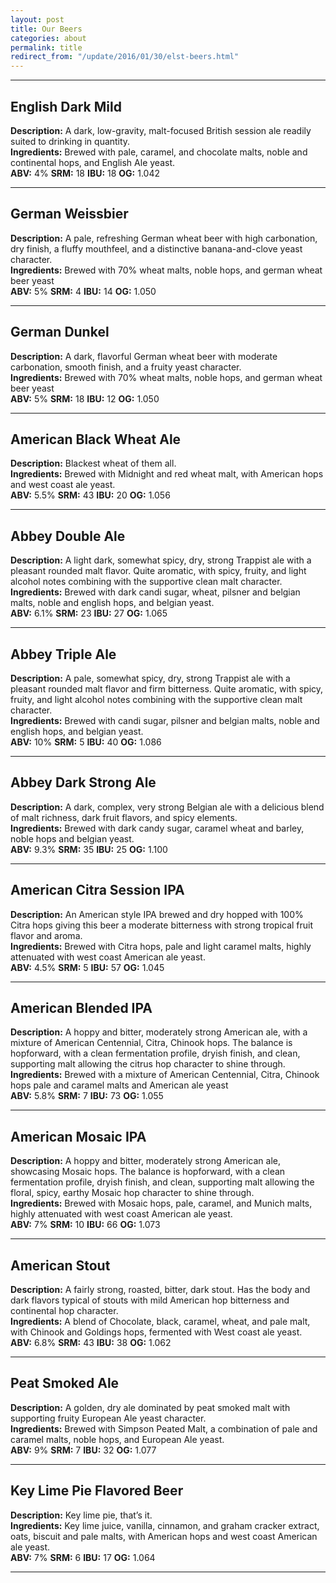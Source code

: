 ```yaml
---
layout: post
title: Our Beers
categories: about
permalink: title
redirect_from: "/update/2016/01/30/elst-beers.html"
---
```


___

## English Dark Mild
**Description:** A dark, low-gravity, malt-focused British session ale readily suited to drinking in quantity.  <br />
**Ingredients:**  Brewed with pale, caramel, and chocolate malts, noble and continental hops, and English Ale yeast. <br />
__ABV:__ 4%
__SRM:__ 18
__IBU:__ 18
__OG:__ 1.042

___

## German Weissbier
**Description:**  A pale, refreshing German wheat beer with high carbonation, dry finish, a fluffy mouthfeel, and a distinctive banana-and-clove yeast character. <br />
**Ingredients:**  Brewed with 70% wheat malts, noble hops, and german wheat beer yeast <br />
__ABV:__ 5%
__SRM:__ 4
__IBU:__ 14
__OG:__ 1.050

___

## German Dunkel 
**Description:**  A dark, flavorful German wheat beer with moderate carbonation, smooth finish, and a fruity yeast character. <br />
**Ingredients:**  Brewed with 70% wheat malts, noble hops, and german wheat beer yeast <br />
__ABV:__ 5%
__SRM:__ 18
__IBU:__ 12
__OG:__ 1.050

___

## American Black Wheat Ale
**Description:**  Blackest wheat of them all. <br />
**Ingredients:** Brewed with Midnight and red wheat malt, with American hops and west coast ale yeast. <br />
__ABV:__ 5.5%
__SRM:__ 43
__IBU:__ 20
__OG:__ 1.056

___

## Abbey Double Ale
**Description:**  A light dark, somewhat spicy, dry, strong Trappist ale with a pleasant rounded malt flavor. Quite aromatic, with spicy, fruity, and light alcohol notes combining with the supportive clean malt character. <br />
**Ingredients:**  Brewed with dark candi sugar, wheat, pilsner and belgian malts, noble and english hops, and belgian yeast.<br />
__ABV:__ 6.1%
__SRM:__ 23
__IBU:__ 27
__OG:__ 1.065

___

## Abbey Triple Ale
**Description:**  A pale, somewhat spicy, dry, strong Trappist ale with a pleasant rounded malt flavor and firm bitterness. Quite aromatic, with spicy, fruity, and light alcohol notes combining with the supportive clean malt character. <br />
**Ingredients:**  Brewed with candi sugar, pilsner and belgian malts, noble and english hops, and belgian yeast.<br />
__ABV:__ 10%
__SRM:__ 5
__IBU:__ 40
__OG:__ 1.086

___

## Abbey Dark Strong Ale
**Description:**  A dark, complex, very strong Belgian ale with a delicious blend of malt richness, dark fruit flavors, and spicy elements. <br />
**Ingredients:**  Brewed with dark candy sugar, caramel wheat and barley, noble hops and belgian yeast. <br />
__ABV:__ 9.3%
__SRM:__ 35
__IBU:__ 25
__OG:__ 1.100

___

## American Citra Session IPA
**Description:**  An American style IPA  brewed and dry hopped with 100% Citra hops giving this beer a moderate bitterness with strong tropical fruit flavor and aroma. <br />
**Ingredients:**  Brewed with Citra hops, pale and light caramel malts, highly attenuated with west coast American ale yeast. <br />
__ABV:__ 4.5%
__SRM:__ 5
__IBU:__ 57
__OG:__ 1.045

___

## American Blended IPA
**Description:** A hoppy and bitter, moderately strong American ale, with a mixture of American Centennial, Citra, Chinook hops.  The balance is hopforward, with a clean fermentation profile, dryish finish, and clean, supporting malt allowing the citrus hop character to shine through. <br />
**Ingredients:** Brewed with a mixture of American Centennial, Citra, Chinook hops pale and caramel malts and American ale yeast<br />
__ABV:__ 5.8%
__SRM:__ 7
__IBU:__ 73
__OG:__ 1.055

___

## American Mosaic IPA
**Description:** A hoppy and bitter, moderately strong American ale, showcasing Mosaic hops.  The balance is hopforward, with a clean fermentation profile, dryish finish, and clean, supporting malt allowing the floral, spicy, earthy Mosaic hop character to shine through. <br />
**Ingredients:**  Brewed with Mosaic hops, pale, caramel, and Munich malts, highly attenuated with west coast American ale yeast. <br />
__ABV:__ 7%
__SRM:__ 10
__IBU:__ 66
__OG:__ 1.073

___

## American Stout
**Description:** A fairly strong, roasted, bitter, dark stout. Has the body and dark flavors typical of stouts with mild American hop bitterness and continental hop character. <br />
**Ingredients:**  A blend of Chocolate, black, caramel, wheat, and pale malt, with Chinook and Goldings hops, fermented with West coast ale yeast. <br />
__ABV:__ 6.8% 
__SRM:__ 43 
__IBU:__ 38 
__OG:__ 1.062 

___

## Peat Smoked Ale
**Description:**  A golden, dry ale dominated by peat smoked malt with supporting fruity European Ale yeast character. <br />
**Ingredients:**  Brewed with Simpson Peated Malt, a combination of pale and caramel malts, noble hops, and European Ale yeast. <br />
__ABV:__ 9%
__SRM:__ 7
__IBU:__ 32
__OG:__ 1.077

___

## Key Lime Pie Flavored Beer
**Description:**  Key lime pie, that’s it. <br />
**Ingredients:** Key lime juice, vanilla, cinnamon, and graham cracker extract, oats, biscuit and pale malts, with American hops and west coast American ale yeast. <br />
__ABV:__ 7%
__SRM:__ 6
__IBU:__ 17
__OG:__ 1.064

___


